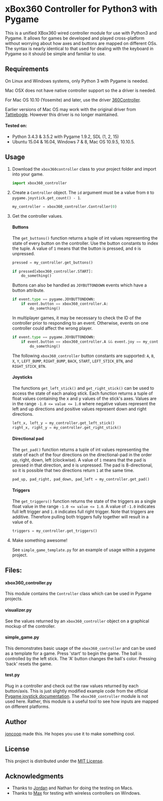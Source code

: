 # xBox360 Controller for Python3 with Pygame

This is a unified XBox360 wired controller module for use with Python3 and Pygame. It allows for games be developed and played cross-platform without worrying about how axes and buttons are mapped on different OSs. The syntax is nearly identical to that used for dealing with the keyboard in Pygame so it should be simple and familiar to use.

## Requirements

On Linux and Windows systems, only Python 3 with Pygame is needed.

Mac OSX does not have native controller support so the a driver is needed.

For Mac OS 10.10 (Yosemite) and later, use the driver [360Controller](https://github.com/360Controller/360Controller).

Earlier versions of Mac OS may work with the original driver from [Tattiebogle](http://tattiebogle.net/index.php/ProjectRoot/Xbox360Controller/OsxDriver). However this driver is no longer maintained.

#### Tested on:

- Python 3.4.3 & 3.5.2 with Pygame 1.9.2, SDL (1, 2, 15)
- Ubuntu 15.04 & 16.04, Windows 7 & 8, Mac OS 10.9.5, 10.10.5.

## Usage

1. Download the `xbox360controller` class to your project folder and import into your game.

    ```python
    import xbox360_controller
    ```

2. Create a `Controller` object. The `id` argument must be a value from `0` to `pygame.joystick.get_count() - 1`.

    ```python
    my_controller = xbox360_controller.Controller(0)
    ```

3. Get the controller values.

    #### Buttons

    The `get_buttons()` function returns a tuple of int values representing the state of every button on the controller. Use the button constants to index the tuple. A value of `1` means that the button is pressed, and `0` is unpressed.

    ```python
    pressed = my_controller.get_buttons()

    if pressed[xbox360_controller.START]:
        do_something()
    ```

    Buttons can also be handled as `JOYBUTTONDOWN` events which have a button attribute.

    ```python
    if event.type == pygame.JOYBUTTONDOWN:
        if event.button == xbox360_controller.A:
            do_something()
    ```

    In multiplayer games, it may be necessary to check the ID of the controller prior to responding to an event. Otherwise, events on one controller could affect the wrong player.

    ```python
    if event.type == pygame.JOYBUTTONDOWN:
        if event.button == xbox360_controller.A && event.joy == my_controller.get_id():
            do_something()
    ```

    The following `xbox360_controller` button constants are supported:
    `A`, `B`, `X`, `Y`, `LEFT_BUMP`, `RIGHT_BUMP`, `BACK`, `START`, `LEFT_STICK_BTN`, and `RIGHT_STICK_BTN`.

    #### Joysticks

    The functions `get_left_stick()` and `get_right_stick()` can be used to access the state of each analog stick. Each function returns a tuple of float values containing the x and y values of the stick's axes. Values are in the range `-1.0 <= value <= 1.0` where negative values represent the left and up directions and positive values represent down and right directions.

    ```python
    left_x, left_y = my_controller.get_left_stick()
    right_x, right_y = my_controller.get_right_stick()
    ```

    #### Directional pad

    The `get_pad()` function returns a tuple of int values representing the state of each of the four directions on the directional-pad in the order up, right, down, left (clockwise). A value of `1` means that the pad is pressed in that direction, and `0` is unpressed. The pad is 8-directional, so it is possible that two directions return `1` at the same time.

    ```python
    pad_up, pad_right, pad_down, pad_left = my_controller.get_pad()
    ```

    #### Triggers

    The `get_triggers()` function returns the state of the triggers as a single float value in the range `-1.0 <= value <= 1.0`. A value of `-1.0` indicates full left trigger and `1.0` indicates full right trigger. Note that triggers are additive. Therefore pulling both triggers fully together will result in a value of `0`.

    ```python
    triggers = my_controller.get_triggers()
    ```

4. Make something awesome!

    See `simple_game_template.py` for an example of usage within a pygame project.

## Files:

#### xbox360_controller.py

  This module contains the `Controller` class which can be used in Pygame projects.

#### visualizer.py

  See the values returned by an `xbox360_controller` object on a graphical mockup of the controller.

#### simple_game.py

  This demonstrates basic usage of the `xbox360_controller` and can be used as a template for a game. Press 'start' to begin the game. The ball is controlled by the left stick. The 'A' button changes the ball's color. Pressing 'back' resets the game.

#### test.py

  Plug in a controller and check out the raw values returned by each button/axis. This is just slightly modified example code from the official [Pygame joystick documentation](https://www.pygame.org/docs/ref/joystick.html). The `xbox360_controller` module is not used here. Rather, this module is a useful tool to see how inputs are mapped on different platforms.

## Author

[joncoop](https://github.com/joncoop) made this. He hopes you use it to make something cool.

## License

This project is distributed under the [MIT License](LICENSE.md).

## Acknowledgments

- Thanks to [Jordan](https://github.com/johoule) and Nathan for doing the testing on Macs.
- Thanks to [Max](https://github.com/DovahRahDoLu) for testing with wireless controllers on Windows.
